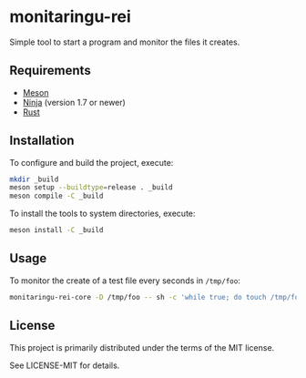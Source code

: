 # monitaringu-rei

Simple tool to start a program and monitor the files it creates.

## Requirements

- [Meson](http://mesonbuild.com/)
- [Ninja](https://ninja-build.org/) (version 1.7 or newer)
- [Rust](https://rust-lang.org)

## Installation

To configure and build the project, execute:

```sh
mkdir _build
meson setup --buildtype=release . _build
meson compile -C _build
```

To install the tools to system directories, execute:

```sh
meson install -C _build
```

## Usage

To monitor the create of a test file every seconds in ``/tmp/foo``:

```sh
monitaringu-rei-core -D /tmp/foo -- sh -c 'while true; do touch /tmp/foo/test-$RANDOM; sleep 1; done'
```

## License

This project is primarily distributed under the terms of the MIT license.

See LICENSE-MIT for details.
